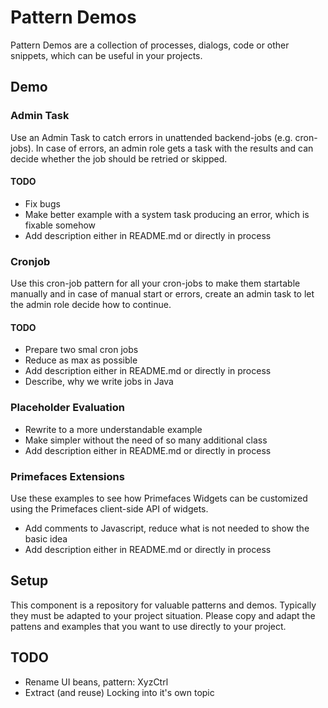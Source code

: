 # Pattern Demos

Pattern Demos are a collection of processes, dialogs, code or other snippets, which can be useful in your projects.

## Demo

### Admin Task

Use an Admin Task to catch errors in unattended backend-jobs (e.g. cron-jobs). In case of errors,
an admin role gets a task with the results and can decide whether the job should be retried or skipped.

#### TODO

* Fix bugs
* Make better example with a system task producing an error, which is fixable somehow
* Add description either in README.md or directly in process


### Cronjob

Use this cron-job pattern for all your cron-jobs to make them startable manually and in case of
manual start or errors, create an admin task to let the admin role decide how to continue.

#### TODO

* Prepare two smal cron jobs
* Reduce as max as possible
* Add description either in README.md or directly in process
* Describe, why we write jobs in Java

### Placeholder Evaluation

* Rewrite to a more understandable example
* Make simpler without the need of so many additional class
* Add description either in README.md or directly in process

### Primefaces Extensions

Use these examples to see how Primefaces Widgets can be customized using the Primefaces client-side API of widgets.

* Add comments to Javascript, reduce what is not needed to show the basic idea
* Add description either in README.md or directly in process

## Setup

This component is a repository for valuable patterns and demos. Typically they must be adapted to your
project situation. Please copy and adapt the pattens and examples that you want to use directly to your project.

## TODO

* Rename UI beans, pattern: XyzCtrl
* Extract (and reuse) Locking into it's own topic 